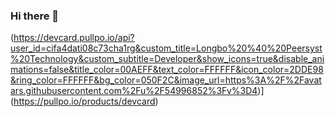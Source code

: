 ### Hi there 👋 

(https://devcard.pullpo.io/api?user_id=cifa4dati08c73cha1rg&custom_title=Longbo%20%40%20Peersyst%20Technology&custom_subtitle=Developer&show_icons=true&disable_animations=false&title_color=00AEFF&text_color=FFFFFF&icon_color=2DDE98&ring_color=FFFFFF&bg_color=050F2C&image_url=https%3A%2F%2Favatars.githubusercontent.com%2Fu%2F54996852%3Fv%3D4)](https://pullpo.io/products/devcard)

<!--
**obnol/obnol** is a ✨ _special_ ✨ repository because its `README.md` (this file) appears on your GitHub profile.

Here are some ideas to get you started:

- 🔭 I’m currently working on ...
- 🌱 I’m currently learning ...
- 👯 I’m looking to collaborate on ...
- 🤔 I’m looking for help with ...
- 💬 Ask me about ...
- 📫 How to reach me: ...
- 😄 Pronouns: ...
- ⚡ Fun fact: ...
-->
